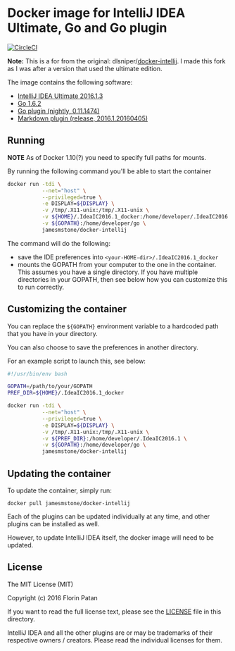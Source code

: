 # Docker image for IntelliJ IDEA Ultimate, Go and Go plugin

[![CircleCI](https://circleci.com/gh/jamesmstone/docker-intellij.svg?style=svg)](https://circleci.com/gh/jamesmstone/docker-intellij)

**Note:** This is a for from the original: dlsniper/[docker-intellij](https://github.com/dlsniper/docker-intellij). I made this fork as I was after a version that used the ultimate edition.

The image contains the following software:

- [IntelliJ IDEA Ultimate 2016.1.3](https://www.jetbrains.com/idea/)
- [Go 1.6.2](https://golang.org/)
- [Go plugin (nightly, 0.11.1474)](https://plugins.jetbrains.com/plugin/5047)
- [Markdown plugin (release, 2016.1.20160405)](https://plugins.jetbrains.com/plugin/7793)

## Running

**NOTE**
As of Docker 1.10(?) you need to specify full paths for mounts.

By running the following command you'll be able to start the container

```bash
docker run -tdi \
           --net="host" \
           --privileged=true \
           -e DISPLAY=${DISPLAY} \
           -v /tmp/.X11-unix:/tmp/.X11-unix \
           -v ${HOME}/.IdeaIC2016.1_docker:/home/developer/.IdeaIC2016.1 \
           -v ${GOPATH}:/home/developer/go \
           jamesmstone/docker-intellij
```

The command will do the following:

- save the IDE preferences into `<your-HOME-dir>/.IdeaIC2016.1_docker`
- mounts the GOPATH from your computer to the one in the container. This
assumes you have a single directory. If you have multiple directories in your
GOPATH, then see below how you can customize this to run correctly.

## Customizing the container

You can replace the `${GOPATH}` environment variable to a hardcoded path that
you have in your directory.

You can also choose to save the preferences in another directory.

For an example script to launch this, see below:

```bash
#!/usr/bin/env bash

GOPATH=/path/to/your/GOPATH
PREF_DIR=${HOME}/.IdeaIC2016.1_docker

docker run -tdi \
           --net="host" \
           --privileged=true \
           -e DISPLAY=${DISPLAY} \
           -v /tmp/.X11-unix:/tmp/.X11-unix \
           -v ${PREF_DIR}:/home/developer/.IdeaIC2016.1 \
           -v ${GOPATH}:/home/developer/go \
           jamesmstone/docker-intellij
```

## Updating the container

To update the container, simply run:

```shell
docker pull jamesmstone/docker-intellij
```

Each of the plugins can be updated individually at any time, and other plugins
can be installed as well.

However, to update IntelliJ IDEA itself, the docker image will need to be
updated.

## License

The MIT License (MIT)

Copyright (c) 2016 Florin Patan

If you want to read the full license text, please see the [LICENSE](https://github.com/dlsniper/docker-intellij/blob/master/LICENSE) file
in this directory.

IntelliJ IDEA and all the other plugins are or may be trademarks of their
respective owners / creators. Please read the individual licenses for them.
